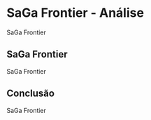 ---
---

# SaGa Frontier - Análise

SaGa Frontier

## SaGa Frontier

SaGa Frontier

## Conclusão

SaGa Frontier

